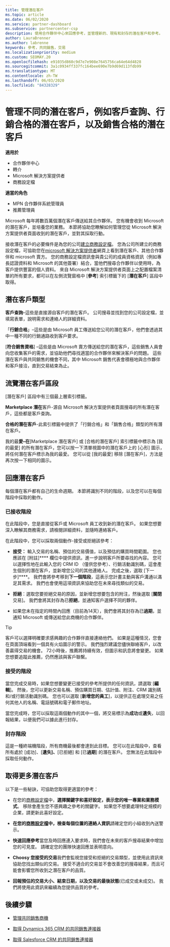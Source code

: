 ```yaml
---
title: 管理潛在客戶
ms.topic: article
ms.date: 06/02/2020
ms.service: partner-dashboard
ms.subservice: partnercenter-csp
description: 使用合作夥伴中心來回應參考，並管理新的、現有和封存的潛在客戶和參考。 瞭解未來如何取得更多的參考。
author: LauraBrenner
ms.author: labrenne
keywords: 參考，共同銷售，交易
ms.localizationpriority: medium
ms.custom: SEOMAY.20
ms.openlocfilehash: e91035d860c9d7e7e908e7645756ca64e64d4828
ms.sourcegitcommit: 3a1c0934ff337fc164bee690e7b9d69d113fdb99
ms.translationtype: MT
ms.contentlocale: zh-TW
ms.lasthandoff: 06/03/2020
ms.locfileid: "84328329"
---
```

# <a name="manage-different-leads-like-customer-inquiries-marketing-qualified-leads-and-sales-qualified-leads"></a>管理不同的潛在客戶，例如客戶查詢、行銷合格的潛在客戶，以及銷售合格的潛在客戶

**適用於**

- 合作夥伴中心
- 轉介
- Microsoft 解決方案提供者
- 商務設定檔

**適當的角色**

- MPN 合作夥伴系統管理員
- 推薦管理員

Microsoft 每年將數百萬個潛在客戶傳送給其合作夥伴。 您有機會收到 Microsoft 的潛在客戶，並培養您的業務。 本節將協助您瞭解如何管理您從 Microsoft 解決方案提供者頁面收到的潛在客戶，並對其採取行動。

接收潛在客戶的必要條件是為您的公司[建立商務設定檔](https://docs.microsoft.com/partner-center/create-a-marketing-profile)。 您為公司所建立的商務設定檔，可協助您在[microsoft 解決方案提供者](https://www.microsoft.com/solution-providers/home)網頁上看到潛在客戶、其他合作夥伴和 microsoft 賣方。 您的商務設定檔資訊會與貴公司的成員資格資訊（例如專長認證資料和 Microsoft 的其他簽署）結合，當他們搜尋合作夥伴以使用時，為客戶提供豐富的個人資料。 來自 Microsoft 解決方案提供者頁面上之配置檔案清單的所有要求，都可以在左側流覽窗格中 [**參考**] 索引標籤下的 [**潛在客戶**] 區段中取得。 

## <a name="types-of-leads"></a>潛在客戶類型

**客戶查詢**–這些是直接源自客戶的潛在客戶。 公司搜尋並找到您的公司設定檔，並填寫表單，說明需求和連絡人的詳細資料。

「**行銷合格**」–這些是由 Microsoft 員工傳送給您公司的潛在客戶，他們會透過其中一種不同的行銷通路收到客戶要求。

[**符合銷售資格**] –這些是由 Microsoft 賣方傳送給您的潛在客戶，這些銷售人員會向您收集客戶的需求，並協助他們尋找適當的合作夥伴來解決客戶的問題。 這些潛在客戶與共同銷售的機會不同，其中 Microsoft 銷售代表會積極地與合作夥伴和客戶接洽，直到交易結束為止。

## <a name="navigating-the-leads-section"></a>流覽潛在客戶區段

[潛在客戶] 區段中有三個最上層索引標籤。 

**Marketplace 潛在**客戶-源自 Microsoft 解決方案提供者頁面搜尋的所有潛在客戶，這些都是客戶查詢。

**合格的潛在客戶**-此索引標籤中提供了「行銷合格」和「銷售合格」類型的所有潛在客戶。

我的最**愛–在**[Marketplace 潛在客戶] 或 [合格的潛在客戶] 索引標籤中標示為 [我的最愛] 的所有潛在客戶，您可以按一下清單視圖中的潛在客戶上的 [心形] 圖示，將任何潛在客戶標示為我的最愛。 您可以從 [我的最愛] 移除 [潛在客戶]，方法是再次按一下相同的圖示。

## <a name="responding-to-a-lead"></a>回應潛在客戶

每個潛在客戶都有自己的生命週期。 本節將識別不同的階段，以及您可以在每個階段中採取的動作。

### <a name="received-stage"></a>已接收階段

在此階段中，您是直接從客戶或 Microsoft 員工收到新的潛在客戶。 如果您想要深入瞭解其商務需求，請檢閱詳細資料，並隨時連絡客戶。

在此階段中，您可以採取兩個動作-接受或拒絕該參考：

- **接受：** 輸入交易的名稱、預估的交易價值，以及預估的購買時間範圍。 您也應該在 [附註]**** 欄位中提供資訊，進一步說明客戶所要尋找的內容。 您可以選擇性地在此輸入您的 CRM ID （僅供您參考）、行銷活動識別碼，這會產生個別的潛在客戶，並新增您公司的其他連絡人。 完成之後，選取 [下一步]****。 我們會將參考移到**下一個階段**，這表示您計畫主動與客戶溝通以滿足其需求。 我們也會使用這項資訊來協助您在未來尋找類似的交易。 

- **拒絕**：選取您要拒絕交易的原因，並新增您想要包含的附注，然後選取 [**關閉**交易]。 我們會將其封存為已**拒絕**，並通知客戶選擇不同的夥伴。

- 如果您未在指定的時間內回應（目前為14天），我們會將其封存為已**過期**，並通知 Microsoft 或傳送給您此商機的合作夥伴。

> [!TIP]
> 客戶可以選擇明確要求感興趣的合作夥伴直接連絡他們。 如果是這種情況，您會在頁面頂端看到一個具有火焰圖示的警示。 我們強烈建議您儘快聯絡客戶，以改善贏得交易的機會。 72小時後，推薦將持續有效，但圖示和訊息將會變更。 如果您想要追蹤此推薦，仍然應該與客戶聯繫。

### <a name="accepted-stage"></a>接受的階段

當您完成交易時，如果您想要變更已接受的參考所提供的任何資訊，請選取 [**編輯**]。 然後，您可以更新交易名稱、預估購買日期、估計值、附注、CRM 識別碼和/或行銷活動識別碼。 您也可以選取 [**新增您的員工**]，以提供正在處理交易之任何其他人的名稱、電話號碼和電子郵件地址。

當您完成時，您可以採取這兩個動作的其中一個，將交易標示為**成功**或**遺失**，以回報結果，以便我們可以據此進行封存。

### <a name="archived-stage"></a>封存階段

這是一種終端機階段，所有商機最後都會達到此目標。 您可以在此階段中，查看所有處於 [成功]、[**遺失]、**[已拒絕] 和 [已**過期**] 的潛在客戶。 您無法在此階段中採取任何動作。

## <a name="getting-more-leads"></a>取得更多潛在客戶

以下是一些秘訣，可協助您取得更適當的參考：

- 在您的[商務設定檔](https://docs.microsoft.com/partner-center/create-a-marketing-profile)中，**選擇關鍵字和喜好設定，表示您的唯一專業和業務模式**。 移除會產生您不感興趣之參考的關鍵字。 如果您不想要處理特定規模的企業，請更新此喜好設定。

- **在您的[商務設定檔](https://docs.microsoft.com/partner-center/create-a-marketing-profile)中，檢查每個位置的連絡人資訊**請確定您的小組收到內送警示。

- **快速回應參考**當您及時回應連入要求時，我們會在未來的客戶搜尋結果中增加您的可見度。 請確定您的團隊快速回應並表明意向。

- **Choosy 您接受的交易**我們會監視您接受和拒絕的交易類型，並使用此資訊來協助您找出類似的交易。 接受不適合的交易並不會改善您的搜尋結果，而且可能會影響您所收到之潛在客戶的品質。

- **回報預估的交易大小、結束日期，以及交易的最後狀態**(已成交或未成交)。 我們將使用此資訊來繼續為您提供品質的參考。

## <a name="next-steps"></a>後續步驟

- [管理共同銷售商機](manage-co-sell-opportunities.md)

- [取得 Dynamics 365 CRM 的共同銷售連接器](connector-dynamics.md)

- [取得 Salesforce CRM 的共同銷售連接器](connector-salesforce.md)

